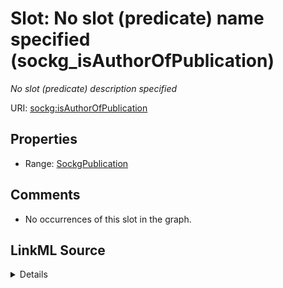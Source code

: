 

# Slot: No slot (predicate) name specified (sockg_isAuthorOfPublication)


_No slot (predicate) description specified_







URI: [sockg:isAuthorOfPublication](https://idir.uta.edu/sockg-ontology/docs/isAuthorOfPublication)



<!-- no inheritance hierarchy -->








## Properties

* Range: [SockgPublication](../classes/SockgPublication.md)





## Comments

* No occurrences of this slot in the graph.



## LinkML Source

<details>

```yaml
name: sockg_isAuthorOfPublication
description: No slot (predicate) description specified
title: No slot (predicate) name specified
comments:
- No occurrences of this slot in the graph.
from_schema: soc-kg
rank: 1000
domain: sockg_Person
slot_uri: sockg:isAuthorOfPublication
alias: sockg_isAuthorOfPublication
range: sockg_Publication

```
</details>